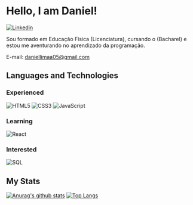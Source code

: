 <h1 align="left">Hello, I am Daniel! </h1>


[![Linkedin](https://img.shields.io/badge/LinkedIn-0077B5?style=for-the-badge&logo=linkedin&logoColor=white)](https://www.linkedin.com/in/daniel-lima-08845717a/)

Sou formado em Educação Física (Licenciatura), cursando o (Bacharel) e estou me aventurando no aprendizado da programação.

E-mail: [daniellimaa05@gmail.com](mailto:daniellimaa05@gmail.com)

## Languages and Technologies

### Experienced
![HTML5](https://img.shields.io/badge/-HTML5-E34F26?style=flat-square&logo=html5&logoColor=white)
![CSS3](https://img.shields.io/badge/-CSS3-1572B6?style=flat-square&logo=css3)
![JavaScript](https://img.shields.io/badge/-JavaScript-323330?style=flat-square&logo=javascript)

### Learning
![React](https://img.shields.io/badge/-React-1F232A?style=flat-square&logo=React&logoColor=white)


### Interested

![SQL](https://img.shields.io/badge/-SQL-4479A1?style=flat-square&logo=PostgreSQL&logoColor=white)


## My Stats

[![Anurag's github stats](https://github-readme-stats.vercel.app/api?username=danlimax&count_private=true&show_icons=true&theme=tokyonight)]()
[![Top Langs](https://github-readme-stats.vercel.app/api/top-langs/?username=danlimax&theme=tokyonight)]()
